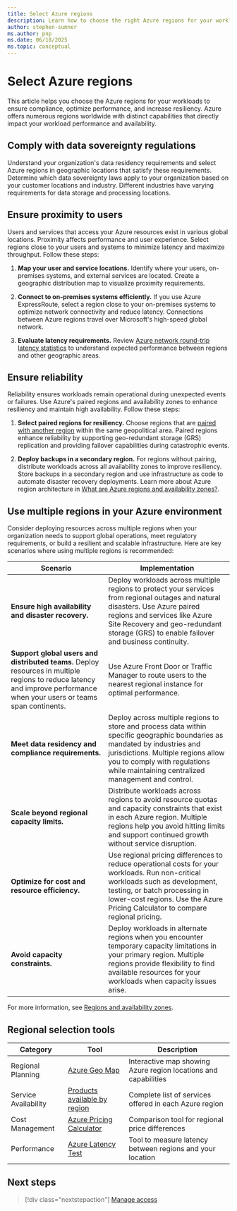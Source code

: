 ```yaml
---
title: Select Azure regions
description: Learn how to choose the right Azure regions for your workloads based on compliance, proximity, and resiliency requirements.
author: stephen-sumner
ms.author: pnp
ms.date: 06/18/2025
ms.topic: conceptual
---
```


# Select Azure regions

This article helps you choose the Azure regions for your workloads to ensure compliance, optimize performance, and increase resiliency. Azure offers numerous regions worldwide with distinct capabilities that directly impact your workload performance and availability.

## Comply with data sovereignty regulations

Understand your organization's data residency requirements and select Azure regions in geographic locations that satisfy these requirements. Determine which data sovereignty laws apply to your organization based on your customer locations and industry. Different industries have varying requirements for data storage and processing locations.

## Ensure proximity to users

Users and services that access your Azure resources exist in various global locations. Proximity affects performance and user experience. Select regions close to your users and systems to minimize latency and maximize throughput. Follow these steps:

1. **Map your user and service locations.** Identify where your users, on-premises systems, and external services are located. Create a geographic distribution map to visualize proximity requirements.

1. **Connect to on-premises systems efficiently.** If you use Azure ExpressRoute, select a region close to your on-premises systems to optimize network connectivity and reduce latency. Connections between Azure regions travel over Microsoft's high-speed global network.

1. **Evaluate latency requirements.** Review [Azure network round-trip latency statistics](/azure/networking/azure-network-latency) to understand expected performance between regions and other geographic areas.

## Ensure reliability

Reliability ensures workloads remain operational during unexpected events or failures. Use Azure's paired regions and availability zones to enhance resiliency and maintain high availability. Follow these steps:

1. **Select paired regions for resiliency.** Choose regions that are [paired with another region](/azure/reliability/cross-region-replication-azure#azure-paired-regions) within the same geopolitical area. Paired regions enhance reliability by supporting geo-redundant storage (GRS) replication and providing failover capabilities during catastrophic events.

1. **Deploy backups in a secondary region.** For regions without pairing, distribute workloads across all availability zones to improve resiliency. Store backups in a secondary region and use infrastructure as code to automate disaster recovery deployments. Learn more about Azure region architecture in [What are Azure regions and availability zones?](/azure/reliability/availability-zones-overview).

## Use multiple regions in your Azure environment

Consider deploying resources across multiple regions when your organization needs to support global operations, meet regulatory requirements, or build a resilient and scalable infrastructure. Here are key scenarios where using multiple regions is recommended:

| Scenario | Implementation |
|----------|----------------|
| **Ensure high availability and disaster recovery.** | Deploy workloads across multiple regions to protect your services from regional outages and natural disasters. Use Azure paired regions and services like Azure Site Recovery and geo-redundant storage (GRS) to enable failover and business continuity. |
| **Support global users and distributed teams.** Deploy resources in multiple regions to reduce latency and improve performance when your users or teams span continents. | Use Azure Front Door or Traffic Manager to route users to the nearest regional instance for optimal performance. |
| **Meet data residency and compliance requirements.** | Deploy across multiple regions to store and process data within specific geographic boundaries as mandated by industries and jurisdictions. Multiple regions allow you to comply with regulations while maintaining centralized management and control. |
| **Scale beyond regional capacity limits.** | Distribute workloads across regions to avoid resource quotas and capacity constraints that exist in each Azure region. Multiple regions help you avoid hitting limits and support continued growth without service disruption. |
| **Optimize for cost and resource efficiency.** | Use regional pricing differences to reduce operational costs for your workloads. Run non-critical workloads such as development, testing, or batch processing in lower-cost regions. Use the Azure Pricing Calculator to compare regional pricing. |
| **Avoid capacity constraints.** | Deploy workloads in alternate regions when you encounter temporary capacity limitations in your primary region. Multiple regions provide flexibility to find available resources for your workloads when capacity issues arise. |

For more information, see [Regions and availability zones](/azure/well-architected/reliability/regions-availability-zones).

## Regional selection tools

| Category | Tool | Description |
|----------|------|-------------|
| Regional Planning | [Azure Geo Map](https://azure.microsoft.com/global-infrastructure/geographies/) | Interactive map showing Azure region locations and capabilities |
| Service Availability | [Products available by region](https://azure.microsoft.com/global-infrastructure/services/) | Complete list of services offered in each Azure region |
| Cost Management | [Azure Pricing Calculator](https://azure.microsoft.com/pricing/calculator/) | Comparison tool for regional price differences |
| Performance | [Azure Latency Test](https://www.azurespeed.com/Azure/Latency) | Tool to measure latency between regions and your location |

## Next steps

> [!div class="nextstepaction"]
> [Manage access](../../)
